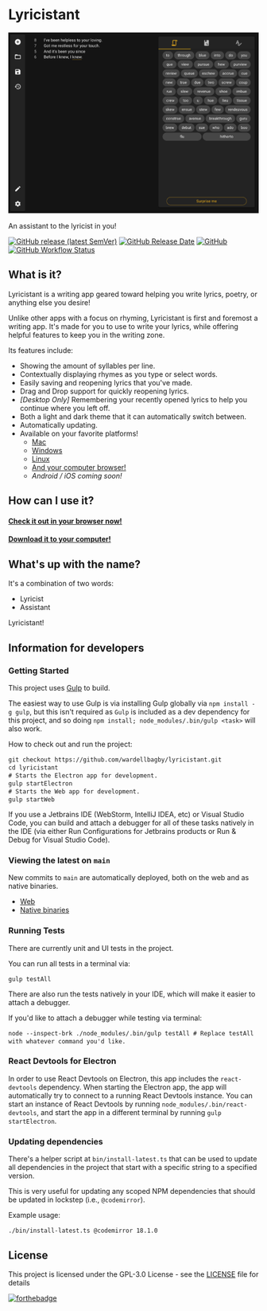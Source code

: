 # Lyricistant
![lyricistant](lyricistant.png)

An assistant to the lyricist in you!

[![GitHub release (latest SemVer)](https://img.shields.io/github/v/release/wardellbagby/lyricistant?style=for-the-badge)](https://lyricistant.app/#download)
[![GitHub Release Date](https://img.shields.io/github/release-date/wardellbagby/lyricistant?style=for-the-badge)](https://lyricistant.app/#download)
[![GitHub](https://img.shields.io/github/license/wardellbagby/lyricistant?style=for-the-badge)](https://github.com/wardellbagby/lyricistant/blob/main/LICENSE.md)
[![GitHub Workflow Status](https://img.shields.io/github/workflow/status/wardellbagby/lyricistant/Continuous%20Integration?style=for-the-badge)](https://github.com/wardellbagby/lyricistant/actions?query=workflow%3A%22Continuous+Integration%22)

## What is it?

Lyricistant is a writing app geared toward helping you write lyrics, poetry, or anything else you desire!

Unlike other apps with a focus on rhyming, Lyricistant is first and foremost a writing app. It's made for you to use to 
write your lyrics, while offering helpful features to keep you in the writing zone.

Its features include:
- Showing the amount of syllables per line.
- Contextually displaying rhymes as you type or select words.
- Easily saving and reopening lyrics that you've made.
- Drag and Drop support for quickly reopening lyrics.
- _[Desktop Only]_ Remembering your recently opened lyrics to help you continue where you left off.
- Both a light and dark theme that it can automatically switch between.
- Automatically updating.
- Available on your favorite platforms!
  - [Mac](https://lyricistant.app/#download)
  - [Windows](https://lyricistant.app/#download)
  - [Linux](https://lyricistant.app/#download)
  - [And your computer browser!](https://lyricistant.app)
  - _Android / iOS coming soon!_

## How can I use it?

#### [Check it out in your browser now!](https://lyricistant.app)  
#### [Download it to your computer!](https://lyricistant.app/#download)

## What's up with the name?

It's a combination of two words:

- Lyricist
- Assistant

Lyricistant!


## Information for developers
### Getting Started

This project uses [Gulp](https://gulpjs.com/) to build. 

The easiest way to use Gulp is via installing Gulp globally via `npm install -g gulp`, but this isn't required as `Gulp` is included as a dev dependency for this project, and so doing `npm install; node_modules/.bin/gulp <task>` will also work.

How to check out and run the project:
```shell
git checkout https://github.com/wardellbagby/lyricistant.git
cd lyricistant
# Starts the Electron app for development.
gulp startElectron
# Starts the Web app for development.
gulp startWeb
```

If you use a Jetbrains IDE (WebStorm, IntelliJ IDEA, etc) or Visual Studio Code, you can build and attach a debugger for all of these tasks natively in the IDE (via either Run Configurations for Jetbrains products or Run & Debug for Visual Studio Code).


### Viewing the latest on `main`

New commits to `main` are automatically deployed, both on the web and as native binaries.

- [Web](https://dev.lyricistant.app)  
- [Native binaries](https://github.com/wardellbagby/lyricistant/releases/tag/latest)
### Running Tests
There are currently unit and UI tests in the project.

You can run all tests in a terminal via:

```shell
gulp testAll
```

There are also run the tests natively in your IDE, which will make it easier to attach a debugger.

If you'd like to attach a debugger while testing via terminal:

```shell
node --inspect-brk ./node_modules/.bin/gulp testAll # Replace testAll with whatever command you'd like.
```

### React Devtools for Electron

In order to use React Devtools on Electron, this app includes the `react-devtools` dependency. When starting the Electron app, the app will automatically try to connect to a running React Devtools instance. You can start an instance of React Devtools by running `node_modules/.bin/react-devtools`, and start the app in a different terminal by running `gulp startElectron`.

### Updating dependencies

There's a helper script at `bin/install-latest.ts` that can be used to update all dependencies in the project that start with a specific string to a specified version.

This is very useful for updating any scoped NPM dependencies that should be updated in lockstep (i.e., `@codemirror`).

Example usage:

```shell
./bin/install-latest.ts @codemirror 18.1.0
```



## License

This project is licensed under the GPL-3.0 License - see the [LICENSE](LICENSE.md) file for details

[![forthebadge](https://forthebadge.com/images/badges/built-with-grammas-recipe.svg)](https://forthebadge.com)
